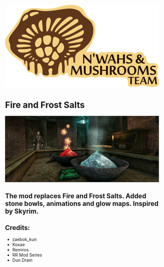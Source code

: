 ![](BAq0qdBI.png)

# Fire and Frost Salts

![](BTIxB7eg.gif)

## The mod replaces Fire and Frost Salts. Added stone bowls, animations and glow maps. Inspired by Skyrim.

## Credits:
* zaebok_kun
* Koxae
* Remiros
* RR Mod Series
* Dun Dram
